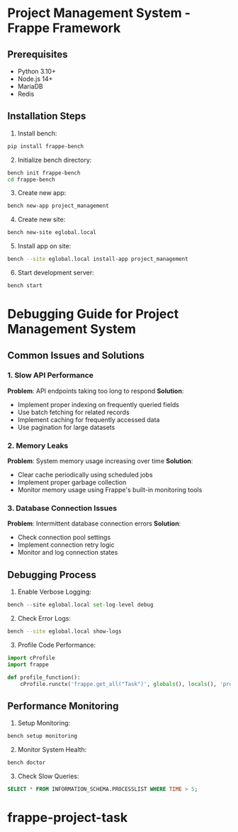 # Project Management System - Frappe Framework

## Prerequisites
- Python 3.10+
- Node.js 14+
- MariaDB
- Redis

## Installation Steps

1. Install bench:
```bash
pip install frappe-bench
```

2. Initialize bench directory:
```bash
bench init frappe-bench
cd frappe-bench
```

3. Create new app:
```bash
bench new-app project_management
```

4. Create new site:
```bash
bench new-site eglobal.local
```

5. Install app on site:
```bash
bench --site eglobal.local install-app project_management
```

6. Start development server:
```bash
bench start
```




# Debugging Guide for Project Management System

## Common Issues and Solutions

### 1. Slow API Performance
**Problem**: API endpoints taking too long to respond
**Solution**:
- Implement proper indexing on frequently queried fields
- Use batch fetching for related records
- Implement caching for frequently accessed data
- Use pagination for large datasets

### 2. Memory Leaks
**Problem**: System memory usage increasing over time
**Solution**:
- Clear cache periodically using scheduled jobs
- Implement proper garbage collection
- Monitor memory usage using Frappe's built-in monitoring tools

### 3. Database Connection Issues
**Problem**: Intermittent database connection errors
**Solution**:
- Check connection pool settings
- Implement connection retry logic
- Monitor and log connection states

## Debugging Process

1. Enable Verbose Logging:
```python
bench --site eglobal.local set-log-level debug
```

2. Check Error Logs:
```bash
bench --site eglobal.local show-logs
```

3. Profile Code Performance:
```python
import cProfile
import frappe

def profile_function():
    cProfile.runctx('frappe.get_all("Task")', globals(), locals(), 'profile.stats')
```

## Performance Monitoring

1. Setup Monitoring:
```bash
bench setup monitoring
```

2. Monitor System Health:
```bash
bench doctor
```

3. Check Slow Queries:
```sql
SELECT * FROM INFORMATION_SCHEMA.PROCESSLIST WHERE TIME > 5;
```
# frappe-project-task

